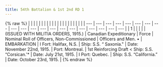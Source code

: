 ```yaml
---
title: 54th Battalion & 1st 2nd RD 1
---
```


{% raw %}
| | | | | | | | | | | | | | | | | | | | |
| --- | --- | --- | --- | --- | --- | --- | --- | --- | --- | --- | --- | --- | --- | --- | --- | --- | --- | --- | --- |
| 1 |  |  |  |  | (ISSUED WITH MILITIA ORDERS, 1915.) | Canadian Expeditionary | Force | Nominal Roll of Officers, Non-Commissioned | Officers and Men. • | EMBARKATION | I Fort: Halifax, N.S. | Ship: S.S. “ Saxonia." | Date: November 22nd, 1915. | Port: Montreal. | 1st Reinforcing Draft < Ship: S.S. “Corsican.'* | Date: July 21st, 1915. | I Port: Quebec. | Ship: S.S. “California.” | Date: October 23rd, 1915. |
{% endraw %}
